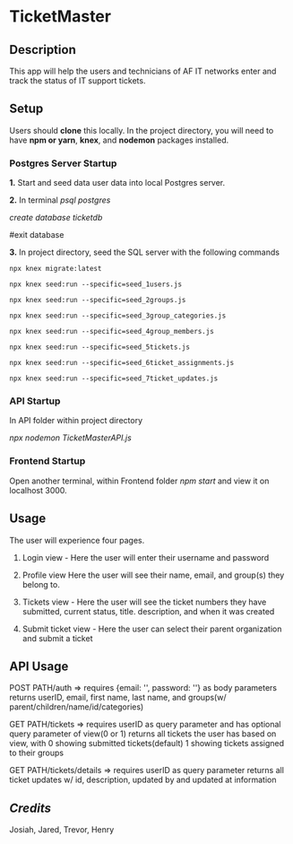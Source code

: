 # TicketMaster
## **Description**
This app will help the users and technicians of AF IT networks enter and track the status of IT support tickets.
## **Setup**

Users should **clone** this locally. In the project directory, you will need to have **npm or yarn**, **knex**, and **nodemon** packages installed.
### **Postgres Server Startup**
**1.** Start and seed data user data into local Postgres server.  

**2.** In terminal *psql postgres*

*create database ticketdb* 

#exit database

**3.** In project directory, seed the SQL server with the following commands

    npx knex migrate:latest

    npx knex seed:run --specific=seed_1users.js

    npx knex seed:run --specific=seed_2groups.js

    npx knex seed:run --specific=seed_3group_categories.js

    npx knex seed:run --specific=seed_4group_members.js

    npx knex seed:run --specific=seed_5tickets.js

    npx knex seed:run --specific=seed_6ticket_assignments.js

    npx knex seed:run --specific=seed_7ticket_updates.js

### **API Startup**

In API folder within project directory

*npx nodemon TicketMasterAPI.js*

### **Frontend Startup**

Open another terminal, within Frontend folder *npm start* and view it on localhost 3000.

## **Usage**

The user will experience four pages.

1. Login view  - Here the user will enter their username and password
    
2. Profile view  Here the user will see their name, email, and group(s) they belong to.
 
3. Tickets view - Here the user will see the ticket numbers they have submitted, current status, title. description, and when it was created
    
4. Submit ticket view - Here the user can select their parent organization and submit a ticket

## **API Usage**

POST PATH/auth => requires {email: '', password: ''} as body parameters
returns userID, email, first name, last name, and groups(w/ parent/children/name/id/categories)

GET PATH/tickets => requires userID as query parameter and has optional query parameter of view(0 or 1)
returns all tickets the user has based on view, with 0 showing submitted tickets(default)
	1 showing tickets assigned to their groups

GET PATH/tickets/details => requires userID as query parameter
returns all ticket updates w/ id, description, updated by and updated at information

## *Credits*

Josiah, Jared, Trevor, Henry
      
